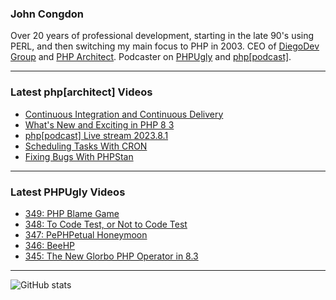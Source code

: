 ### John Congdon

Over 20 years of professional development, starting in the late 90's using PERL, and then switching my main focus to PHP in 2003.
CEO of [DiegoDev Group][ws_diegodev] and [PHP Architect][ws_phparch].
Podcaster on [PHPUgly][ws_phpugly] and [php[podcast]][ws_phparch].

---

### Latest php[architect] Videos
<!-- PHPARCHITECT:START -->
- [Continuous Integration and Continuous Delivery](https://www.youtube.com/watch?v=yHiyj0LozEQ)
- [What&#39;s New and Exciting in PHP 8 3](https://www.youtube.com/watch?v=RPUoaHERTRQ)
- [php[podcast] Live stream 2023.8.1](https://www.youtube.com/watch?v=MLwwMp94JwU)
- [Scheduling Tasks With CRON](https://www.youtube.com/watch?v=QKT848R3OOE)
- [Fixing Bugs With PHPStan](https://www.youtube.com/watch?v=zfAuis9LjIA)
<!-- PHPARCHITECT:END -->

---

### Latest PHPUgly Videos
<!-- PHPUGLY:START -->
- [349: PHP Blame Game](https://www.youtube.com/watch?v=slEs8ypVkH0)
- [348: To Code Test, or Not to Code Test](https://www.youtube.com/watch?v=G9M2lUIQpMc)
- [347: PePHPetual Honeymoon](https://www.youtube.com/watch?v=RI5AOSFRHJY)
- [346: BeeHP](https://www.youtube.com/watch?v=gQYyge1Wjgg)
- [345: The New Glorbo PHP Operator in 8.3](https://www.youtube.com/watch?v=CJuckMU35CY)
<!-- PHPUGLY:END -->

---

![GitHub stats](https://github-readme-stats.vercel.app/api?username=johncongdon&show_icons=true&hide_border=true&hide=stars&count_private=true)  


[ws_diegodev]: https://www.diegodev.com
[ws_phparch]: https://www.phparch.com
[ws_phpugly]: https://www.phpugly.com
